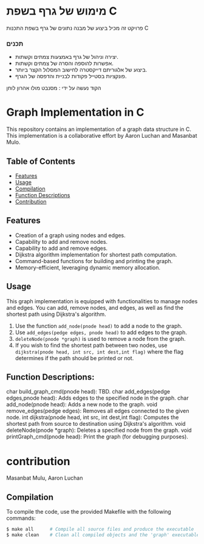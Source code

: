 # מימוש של גרף בשפת C
פרויקט זה מכיל ביצוע של מבנה נתונים של גרף בשפת התכנות C

### תכנים

- יצירה וניהול של גרף באמצעות צמתים וקשתות.
- אפשרות להוספה והסרה של צמתים וקשתות.
- ביצוע של אלגוריתם דייקסטרה לחישוב המסלול הקצר ביותר.
- פונקציות בסטייל פקודות לבניית והדפסה של הגרף.

הקוד נעשה על ידי :
מסנבט מולו
אהרון לוחן

# Graph Implementation in C

This repository contains an implementation of a graph data structure in C. This implementation is a collaborative effort by Aaron Luchan and Masanbat Mulo.

## Table of Contents

- [Features](#features)
- [Usage](#usage)
- [Compilation](#compilation)
- [Function Descriptions](#function-descriptions)
- [Contribution](#contribution)

## Features

- Creation of a graph using nodes and edges.
- Capability to add and remove nodes.
- Capability to add and remove edges.
- Dijkstra algorithm implementation for shortest path computation.
- Command-based functions for building and printing the graph.
- Memory-efficient, leveraging dynamic memory allocation.

## Usage

This graph implementation is equipped with functionalities to manage nodes and edges. You can add, remove nodes, and edges, as well as find the shortest path using Dijkstra's algorithm.

1. Use the function `add_node(pnode head)` to add a node to the graph.
2. Use `add_edges(pedge edges, pnode head)` to add edges to the graph.
3. `deleteNode(pnode *graph)` is used to remove a node from the graph.
4. If you wish to find the shortest path between two nodes, use `dijkstra(pnode head, int src, int dest,int flag)` where the flag determines if the path should be printed or not.

## Function Descriptions:
char build_graph_cmd(pnode head): TBD.
char add_edges(pedge edges,pnode head): Adds edges to the specified node in the graph.
char add_node(pnode head): Adds a new node to the graph.
void remove_edges(pedge edges): Removes all edges connected to the given node.
int dijkstra(pnode head, int src, int dest,int flag): Computes the shortest path from source to destination using Dijkstra's algorithm.
void deleteNode(pnode *graph): Deletes a specified node from the graph.
void printGraph_cmd(pnode head): Print the graph (for debugging purposes).

# contribution
Masanbat Mulu, Aaron Luchan

## Compilation

To compile the code, use the provided Makefile with the following commands:

```bash
$ make all      # Compile all source files and produce the executable 'graph'
$ make clean    # Clean all compiled objects and the 'graph' executable

